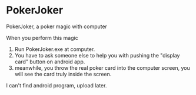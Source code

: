 # PokerJoker
PokerJoker, a poker magic  with computer

When you perform this magic
 1. Run PokerJoker.exe at computer.
 2. You have to ask someone else to help you with pushing the "display card" button on android app.
 2. meanwhile, you throw the real poker card into the computer screen, you will see the card truly inside the screen.
 
 I can't find android program, upload later.
